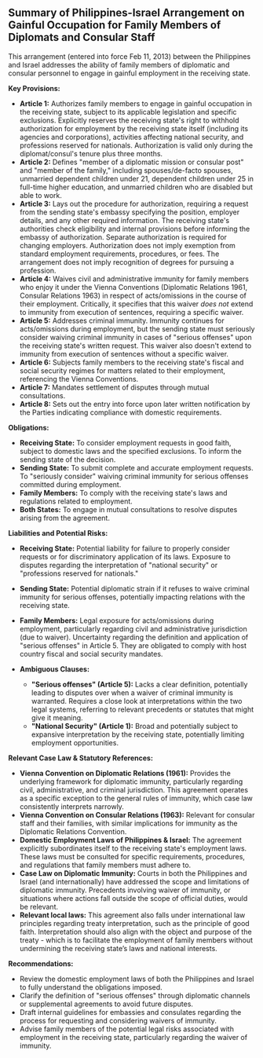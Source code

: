 ## Summary of Philippines-Israel Arrangement on Gainful Occupation for Family Members of Diplomats and Consular Staff

This arrangement (entered into force Feb 11, 2013) between the Philippines and Israel addresses the ability of family members of diplomatic and consular personnel to engage in gainful employment in the receiving state.

**Key Provisions:**

*   **Article 1:** Authorizes family members to engage in gainful occupation in the receiving state, subject to its applicable legislation and specific exclusions. Explicitly reserves the receiving state's right to withhold authorization for employment by the receiving state itself (including its agencies and corporations), activities affecting national security, and professions reserved for nationals. Authorization is valid only during the diplomat/consul's tenure plus three months.
*   **Article 2:** Defines "member of a diplomatic mission or consular post" and "member of the family," including spouses/de-facto spouses, unmarried dependent children under 21, dependent children under 25 in full-time higher education, and unmarried children who are disabled but able to work.
*   **Article 3:** Lays out the procedure for authorization, requiring a request from the sending state's embassy specifying the position, employer details, and any other required information. The receiving state's authorities check eligibility and internal provisions before informing the embassy of authorization. Separate authorization is required for changing employers. Authorization does not imply exemption from standard employment requirements, procedures, or fees. The arrangement does not imply recognition of degrees for pursuing a profession.
*   **Article 4:** Waives civil and administrative immunity for family members who enjoy it under the Vienna Conventions (Diplomatic Relations 1961, Consular Relations 1963) in respect of acts/omissions in the course of their employment. Critically, it specifies that this waiver *does not* extend to immunity from execution of sentences, requiring a specific waiver.
*   **Article 5:** Addresses criminal immunity. Immunity continues for acts/omissions during employment, but the sending state must seriously consider waiving criminal immunity in cases of "serious offenses" upon the receiving state's written request. This waiver also doesn't extend to immunity from execution of sentences without a specific waiver.
*   **Article 6:** Subjects family members to the receiving state's fiscal and social security regimes for matters related to their employment, referencing the Vienna Conventions.
*   **Article 7:** Mandates settlement of disputes through mutual consultations.
*   **Article 8:** Sets out the entry into force upon later written notification by the Parties indicating compliance with domestic requirements.

**Obligations:**

*   **Receiving State:** To consider employment requests in good faith, subject to domestic laws and the specified exclusions. To inform the sending state of the decision.
*   **Sending State:** To submit complete and accurate employment requests. To "seriously consider" waiving criminal immunity for serious offenses committed during employment.
*   **Family Members:** To comply with the receiving state's laws and regulations related to employment.
*   **Both States:** To engage in mutual consultations to resolve disputes arising from the agreement.

**Liabilities and Potential Risks:**

*   **Receiving State:** Potential liability for failure to properly consider requests or for discriminatory application of its laws. Exposure to disputes regarding the interpretation of "national security" or "professions reserved for nationals."
*   **Sending State:** Potential diplomatic strain if it refuses to waive criminal immunity for serious offenses, potentially impacting relations with the receiving state.
*   **Family Members:** Legal exposure for acts/omissions during employment, particularly regarding civil and administrative jurisdiction (due to waiver). Uncertainty regarding the definition and application of "serious offenses" in Article 5. They are obligated to comply with host country fiscal and social security mandates.
*   **Ambiguous Clauses:**

    *   **"Serious offenses" (Article 5):** Lacks a clear definition, potentially leading to disputes over when a waiver of criminal immunity is warranted. Requires a close look at interpretations within the two legal systems, referring to relevant precedents or statutes that might give it meaning.
    *   **"National Security" (Article 1):** Broad and potentially subject to expansive interpretation by the receiving state, potentially limiting employment opportunities.

**Relevant Case Law & Statutory References:**

*   **Vienna Convention on Diplomatic Relations (1961):** Provides the underlying framework for diplomatic immunity, particularly regarding civil, administrative, and criminal jurisdiction. This agreement operates as a specific exception to the general rules of immunity, which case law consistently interprets narrowly.
*   **Vienna Convention on Consular Relations (1963):**  Relevant for consular staff and their families, with similar implications for immunity as the Diplomatic Relations Convention.
*   **Domestic Employment Laws of Philippines & Israel:** The agreement explicitly subordinates itself to the receiving state's employment laws. These laws must be consulted for specific requirements, procedures, and regulations that family members must adhere to.
*   **Case Law on Diplomatic Immunity:**  Courts in both the Philippines and Israel (and internationally) have addressed the scope and limitations of diplomatic immunity. Precedents involving waiver of immunity, or situations where actions fall outside the scope of official duties, would be relevant.
*   **Relevant local laws:** This agreement also falls under international law principles regarding treaty interpretation, such as the principle of good faith. Interpretation should also align with the object and purpose of the treaty - which is to facilitate the employment of family members without undermining the receiving state’s laws and national interests.

**Recommendations:**

*   Review the domestic employment laws of both the Philippines and Israel to fully understand the obligations imposed.
*   Clarify the definition of "serious offenses" through diplomatic channels or supplemental agreements to avoid future disputes.
*   Draft internal guidelines for embassies and consulates regarding the process for requesting and considering waivers of immunity.
*   Advise family members of the potential legal risks associated with employment in the receiving state, particularly regarding the waiver of immunity.
